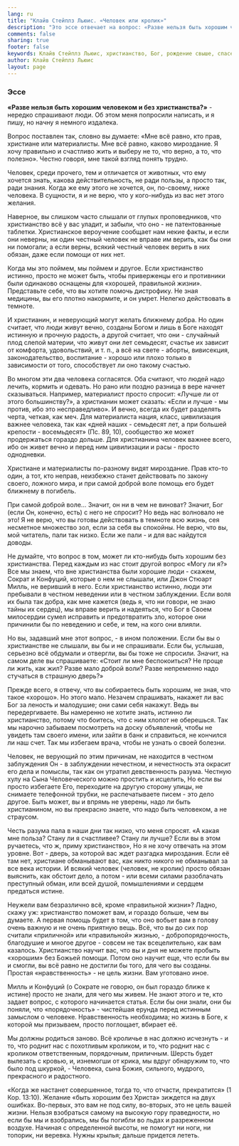 ```yaml
---
lang: ru
title: "Клайв Стейплз Льюис. «Человек или кролик»"
description: "Это эссе отвечает на вопрос: «Разве нельзя быть хорошим человеком и без христианства?»"
comments: false
sharing: true
footer: false
keywords: Клайв Стейплз Льюис, христианство, Бог, рождение свыше, спасение
author: Клайв Стейплз Льюис
layout: page
---
```


### Эссе

**«Разве нельзя быть хорошим человеком и без христианства?»** - нередко спрашивают люди. Об этом меня попросили написать, и я пишу, но начну я немного издалека.

Вопрос поставлен так, словно вы думаете: «Мне всё равно, кто прав, христиане или материалисты. Мне всё равно, каково мироздание. Я хочу правильно и счастливо жить и выберу не то, что верно, а то, что полезно». Честно говоря, мне такой взгляд понять трудно.

Человек, среди прочего, тем и отличается от животных, что ему хочется знать, какова действительность, не ради пользы, а просто так, ради знания. Когда же ему этого не хочется, он, по-своему, ниже человека. В сущности, я и не верю, что у кого-нибудь из вас нет этого желания.

Наверное, вы слишком часто слышали от глупых проповедников, что христианство всё у вас уладит, и забыли, что оно - не патентованные таблетки. Христианское вероучение сообщает нам некие факты, и если они неверны, ни один честный человек не вправе им верить, как бы они ни помогали; а если верны, всякий честный человек верить в них обязан, даже если помощи от них нет.

Когда мы это поймем, мы поймем и другое. Если христианство истинно, просто не может быть, чтобы приверженцы его и противники были одинаково оснащены для «хорошей, правильной жизни». Представьте себе, что вы хотите помочь дистрофику. Не зная медицины, вы его плотно накормите, и он умрет. Нелегко действовать в темноте.

И христианин, и неверующий могут желать ближнему добра. Но один считает, что люди живут вечно, созданы Богом и лишь в Боге находят истинную и прочную радость, а другой считает, что они - случайный плод слепой материи, что живут они лет семьдесят, счастье их зависит от комфорта, удовольствий, и т. п., а всё на свете - аборты, вивисекция, законодательство, воспитание - хорошо или плохо только в зависимости от того, способствует ли оно такому счастью.

Во многом эти два человека согласятся. Оба считают, что людей надо лечить, кормить и одевать. Но рано или поздно разница в вере начнет сказываться. Например, материалист просто спросит: «Лучше ли от этого большинству?», а христианин может сказать: «Если и лучше - мы против, ибо это несправедливо». И вечно, всегда их будет разделять черта, четкая, как меч. Для материалиста нация, класс, цивилизация важнее человека, так как «дней наших - семьдесят лет, а при большей крепости - восемьдесят» (Пс. 89, 10), сообщество же может продержаться гораздо дольше. Для христианина человек важнее всего, ибо он живет вечно и перед ним цивилизации и расы - просто однодневки.

Христиане и материалисты по-разному видят мироздание. Прав кто-то один, а тот, кто неправ, неизбежно станет действовать по закону своего, ложного мира, и при самой доброй воле помощь его будет ближнему в погибель.

При самой доброй воле…  Значит, он ни в чем не виноват? Значит, Бог (если Он, конечно, есть) с него не спросит? Но ведь нас волновало не это! Я не верю, что вы готовы действовать в темноте всю жизнь, сея несметное множество зол, если за себя вы спокойны. Не верю, что вы, мой читатель, пали так низко. Если же пали - и для вас найдутся доводы.

Не думайте, что вопрос в том, может ли кто-нибудь быть хорошим без христианства. Перед каждым из нас стоит другой вопрос «Могу ли я?» Все мы знаем, что вне христианства были хорошие люди - скажем, Сократ и Конфуций, которые о нем не слышали, или Джон Стюарт Милль, не веривший в него. Если христианство истинно, люди эти пребывали в честном неведении или в честном заблуждении. Если воля их была так добра, как мне кажется (ведь я, что ни говори, не знаю тайны их сердец), мы вправе верить и надеяться, что Бог в Своем милосердии сумел исправить и предотвратить зло, которое они причинили бы по неведению и себе, и тем, на кого они влияли.

Но вы, задавший мне этот вопрос, - в ином положении. Если бы вы о христианстве не слышали, вы бы и не спрашивали. Если бы, услышав, серьезно всё обдумали и отвергли, вы бы тоже не спросили. Значит, на самом деле вы спрашиваете: «Стоит ли мне беспокоиться? Не проще ли жить, как жил? Разве мало доброй воли? Разве непременно надо стучаться в страшную дверь?»

Прежде всего, я отвечу, что вы собираетесь быть хорошим, не зная, что такое «хорошо». Но этого мало. Незачем спрашивать, накажет ли вас Бог за леность и малодушие; они сами себя накажут. Ведь вы передергиваете. Вы намеренно не хотите знать, истинно ли христианство, потому что боитесь, что с ним хлопот не оберешься. Так мы нарочно забываем посмотреть на доску объявлений, чтобы не увидеть там своего имени, или зайти в банк и справиться, не кончился ли наш счет. Так мы избегаем врача, чтобы не узнать о своей болезни.

Человек, не верующий по этим причинам, не находится в честном заблуждения Он - в заблуждении нечестном, и нечестность эта окрасит его дела и помыслы, так как он утратил девственность разума. Честную хулу на Сына Человеческого можно простить и исцелить, Но если вы просто избегаете Его, переходите на другую сторону улицы, не снимаете телефонной трубки, не распечатываете писем - это дело другое. Быть может, вы и впрямь не уверены, надо ли быть христианином, но вы прекрасно знаете, что надо быть человеком, а не страусом.

Честь разума пала в наши дни так низко, что меня спросят. «А какая мне польза? Стану ли я счастливее? Стану ли лучше? Если вы в этом ручаетесь, что ж, приму христианство», Но я не хочу отвечать на этом уровне. Вот - дверь, за которой вас ждет разгадка мироздания. Если её там нет, христиане обманывают вас, как никто никого не обманывал за все века истории. И всякий человек (человек, не кролик) просто обязан выяснить, как обстоит дело, а потом - или всеми силами разоблачать преступный обман, или всей душой, помышлениями и сердцем предаться истине.

Неужели вам безразлично всё, кроме «правильной жизни»? Ладно, скажу уж: христианство поможет вам, и гораздо больше, чем вы думаете. А первая помощь будет в том, что оно вобьет вам в голову очень важную и не очень приятную вещь. Всё, что вы до сих пор считали «приличной» или «правильной» жизнью, - добропорядочность, благодушие и многое другое - совсем не так всецелительно, как вам казалось. Христианство научит вас, что вы и дня не можете пробыть «хорошим» без Божьей помощи. Потом оно научит еще, что если бы вы и смогли, вы всё равно не достигли бы того, для чего вы созданы. Простая «нравственность» - не цель жизни. Вам уготовано иное.

Милль и Конфуций (о Сократе не говорю, он был гораздо ближе к истине) просто не знали, для чего мы живем. Не знают этого и те, кто задает вопрос, с которого начинается статья. Если бы они знали, они бы поняли, что «порядочность» - чистейшая ерунда перед истинным замыслом о человеке. Нравственность необходима; но жизнь в Боге, к которой мы призываем, просто поглощает, вбирает её.

Мы должны родиться заново. Всё кроличье в нас должно исчезнуть - и то, что роднит нас с похотливым кроликом, и то, что роднит нас с кроликом ответственным, порядочным, приличным. Шерсть будет вылезать с кровью, и, изнемогши от крика, мы вдруг обнаружим то, что было под шкуркой, - Человека, сына Божия, сильного, мудрого, прекрасного и радостного.

«Когда же настанет совершенное, тогда то, что отчасти, прекратится» (1 Кор. 13:10). Желание «быть хорошим без Христа» зиждется на двух ошибках. Во-первых, это вам не под силу, во-вторых, это не цель вашей жизни. Нельзя взобраться самому на высокую гору праведности, но если бы мы и взобрались, мы бы погибли во льдах и разреженном воздухе. Начиная с определенной высоты, не помогут ни ноги, ни топорик, ни веревка. Нужны крылья; дальше придется лететь.
